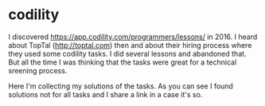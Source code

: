# codility
I discovered https://app.codility.com/programmers/lessons/ in 2016. I heard about TopTal (http://toptal.com) then and about their hiring process where they used some codility tasks. I did several lessons and abandoned that. But all the time I was thinking that the tasks were great for a technical sreening process.

Here I'm collecting my solutions of the tasks. As you can see I found solutions not for all tasks and I share a link in a case it's so.
